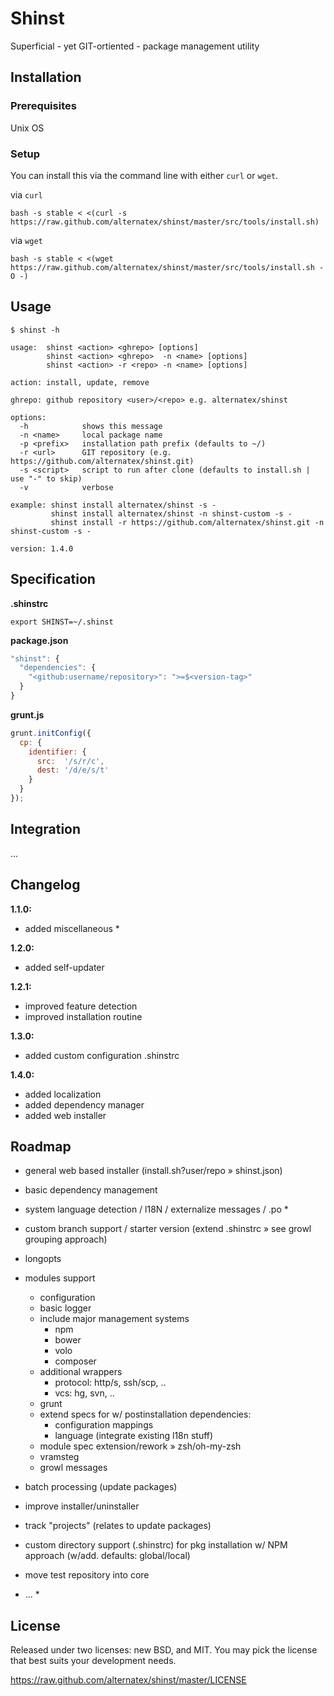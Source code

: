 Shinst
=============

Superficial - yet GIT-ortiented - package management utility

Installation
------------

### Prerequisites

Unix OS

### Setup

You can install this via the command line with either `curl` or `wget`.

via `curl`

`bash -s stable < <(curl -s https://raw.github.com/alternatex/shinst/master/src/tools/install.sh)`

via `wget`

`bash -s stable < <(wget https://raw.github.com/alternatex/shinst/master/src/tools/install.sh -O -)`

Usage
-------------

```shell
$ shinst -h

usage:  shinst <action> <ghrepo> [options]
        shinst <action> <ghrepo>  -n <name> [options]
        shinst <action> -r <repo> -n <name> [options]

action: install, update, remove

ghrepo: github repository <user>/<repo> e.g. alternatex/shinst

options:
  -h            shows this message        
  -n <name>     local package name
  -p <prefix>   installation path prefix (defaults to ~/)
  -r <url>      GIT repository (e.g. https://github.com/alternatex/shinst.git)
  -s <script>   script to run after clone (defaults to install.sh | use "-" to skip)
  -v            verbose

example: shinst install alternatex/shinst -s -
         shinst install alternatex/shinst -n shinst-custom -s -
         shinst install -r https://github.com/alternatex/shinst.git -n shinst-custom -s -

version: 1.4.0

```

Specification
-------------

**.shinstrc**

```shell
export SHINST=~/.shinst
```

**package.json**

```javascript
"shinst": {
  "dependencies": {
    "<github:username/repository>": ">=$<version-tag>"
  }
} 
```

**grunt.js**

```javascript
grunt.initConfig({
  cp: {
    identifier: {
      src:  '/s/r/c',
      dest: '/d/e/s/t'
    }
  }
});
```

Integration
-----------
...

Changelog
-------------
**1.1.0:**<br/>
* added miscellaneous \*

**1.2.0:**<br/>
* added self-updater

**1.2.1:**<br/>
* improved feature detection
* improved installation routine

**1.3.0:**<br/>
* added custom configuration .shinstrc

**1.4.0:**<br/>
* added localization 
* added dependency manager
* added web installer

Roadmap
-------------
- general web based installer (install.sh?user/repo » shinst.json)
- basic dependency management
- system language detection / l18N / externalize messages / .po *

- custom branch support / starter version (extend .shinstrc » see growl grouping approach)
- longopts 
- modules support
  - configuration 
  - basic logger
  - include major management systems 
      - npm
      - bower
      - volo
      - composer      
  - additional wrappers
      - protocol: http/s, ssh/scp, ..
      - vcs: hg, svn, ..
  - grunt 
  - extend specs for w/ postinstallation dependencies:
      - configuration mappings
      - language (integrate existing l18n stuff)
  - module spec extension/rework » zsh/oh-my-zsh  
  - vramsteg  
  - growl messages   
- batch processing (update packages)
- improve installer/uninstaller
- track "projects" (relates to update packages)
- custom directory support (.shinstrc) for pkg installation w/ NPM approach (w/add. defaults: global/local)
- move test repository into core
- ... *

License
-------------
Released under two licenses: new BSD, and MIT. You may pick the
license that best suits your development needs.

https://raw.github.com/alternatex/shinst/master/LICENSE